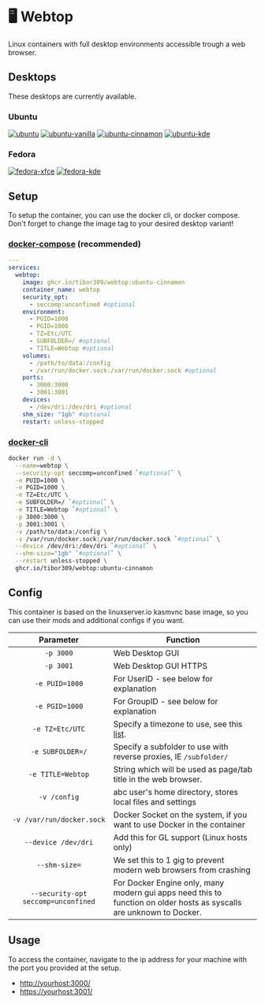 # 🖥️ Webtop
Linux containers with full desktop environments accessible trough a web browser.

## Desktops
These desktops are currently available.

### Ubuntu
[![ubuntu][ubuntu-gnome-badge]][ubuntu-gnome-repo]
[![ubuntu-vanilla][ubuntu-vanilla-gnome-badge]][ubuntu-vanilla-gnome-repo]
[![ubuntu-cinnamon][ubuntu-cinnamon-badge]][ubuntu-cinnamon-repo]
[![ubuntu-kde][ubuntu-kde-badge]][ubuntu-kde-repo]

### Fedora
[![fedora-xfce][fedora-xfce-badge]][fedora-xfce-repo]
[![fedora-kde][fedora-kde-badge]][fedora-kde-repo]

## Setup
To setup the container, you can use the docker cli, or docker compose. Don't forget to change the image tag to your desired desktop variant!

### [docker-compose][dcompose] (recommended)
```yaml
---
services:
  webtop:
    image: ghcr.io/tibor309/webtop:ubuntu-cinnamon
    container_name: webtop
    security_opt:
      - seccomp:unconfined #optional
    environment:
      - PUID=1000
      - PGID=1000
      - TZ=Etc/UTC
      - SUBFOLDER=/ #optional
      - TITLE=Webtop #optional
    volumes:
      - /path/to/data:/config
      - /var/run/docker.sock:/var/run/docker.sock #optional
    ports:
      - 3000:3000
      - 3001:3001
    devices:
      - /dev/dri:/dev/dri #optional
    shm_size: "1gb" #optional
    restart: unless-stopped
```

### [docker-cli][dcli]
```bash
docker run -d \
  --name=webtop \
  --security-opt seccomp=unconfined `#optional` \
  -e PUID=1000 \
  -e PGID=1000 \
  -e TZ=Etc/UTC \
  -e SUBFOLDER=/ `#optional` \
  -e TITLE=Webtop `#optional` \
  -p 3000:3000 \
  -p 3001:3001 \
  -v /path/to/data:/config \
  -v /var/run/docker.sock:/var/run/docker.sock `#optional` \
  --device /dev/dri:/dev/dri `#optional` \
  --shm-size="1gb" `#optional` \
  --restart unless-stopped \
  ghcr.io/tibor309/webtop:ubuntu-cinnamon
```

## Config
This container is based on the linuxserver.io kasmvnc base image, so you can use their mods and additional configs if you want.

| Parameter | Function |
| :----: | --- |
| `-p 3000` | Web Desktop GUI |
| `-p 3001` | Web Desktop GUI HTTPS |
| `-e PUID=1000` | For UserID - see below for explanation |
| `-e PGID=1000` | For GroupID - see below for explanation |
| `-e TZ=Etc/UTC` | Specify a timezone to use, see this [list][tz]. |
| `-e SUBFOLDER=/` | Specify a subfolder to use with reverse proxies, IE `/subfolder/` |
| `-e TITLE=Webtop` | String which will be used as page/tab title in the web browser. |
| `-v /config` | abc user's home directory, stores local files and settings |
| `-v /var/run/docker.sock` | Docker Socket on the system, if you want to use Docker in the container |
| `--device /dev/dri` | Add this for GL support (Linux hosts only) |
| `--shm-size=` | We set this to 1 gig to prevent modern web browsers from crashing |
| `--security-opt seccomp=unconfined` | For Docker Engine only, many modern gui apps need this to function on older hosts as syscalls are unknown to Docker. |

## Usage
To access the container, navigate to the ip address for your machine with the port you provided at the setup.

* [http://yourhost:3000/][link]
* [https://yourhost:3001/][link]

[dcompose]: https://docs.linuxserver.io/general/docker-compose
[dcli]: https://docs.docker.com/engine/reference/commandline/cli/
[tz]: https://en.wikipedia.org/wiki/List_of_tz_database_time_zones#List
[link]: https://www.youtube.com/watch?v=dQw4w9WgXcQ


[ubuntu-cinnamon-badge]: https://img.shields.io/badge/Ubuntu%20Cinnamon%20Remix-E95420?style=for-the-badge&logo=ubuntu&logoColor=white
[ubuntu-gnome-badge]: https://img.shields.io/badge/Ubuntu-E95420?style=for-the-badge&logo=ubuntu&logoColor=white
[ubuntu-vanilla-gnome-badge]: https://img.shields.io/badge/Ubuntu%20Vanilla-4A86CF?style=for-the-badge&logo=ubuntu&logoColor=white
[ubuntu-kde-badge]: https://img.shields.io/badge/Kubuntu-0079C1?style=for-the-badge&logo=kubuntu&logoColor=white
[fedora-xfce-badge]: https://img.shields.io/badge/Fedora%20xfce%20spin-51A2DA?style=for-the-badge&logo=fedora&logoColor=white
[fedora-kde-badge]: https://img.shields.io/badge/Fedora%20kde%20spin-51A2DA?style=for-the-badge&logo=fedora&logoColor=white

[ubuntu-cinnamon-repo]: https://github.com/tibor309/webtop/tree/ubuntu-cinnamon
[ubuntu-gnome-repo]: https://github.com/tibor309/webtop/tree/ubuntu
[ubuntu-vanilla-gnome-repo]: https://github.com/tibor309/webtop/tree/ubuntu-vanilla
[ubuntu-kde-repo]: https://github.com/tibor309/webtop/tree/kubuntu
[fedora-xfce-repo]: https://github.com/tibor309/webtop/tree/fedora-xfce
[fedora-kde-repo]: https://github.com/tibor309/webtop/tree/fedora-kde
